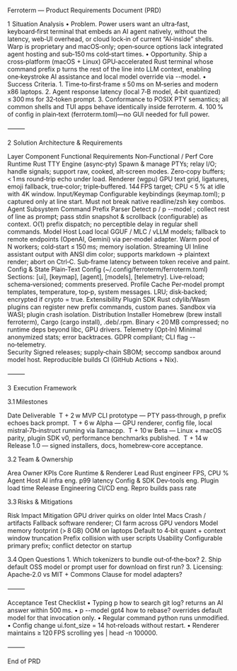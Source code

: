 Ferroterm — Product Requirements Document (PRD)

1  Situation Analysis
	•	Problem. Power users want an ultra‑fast, keyboard‑first terminal that embeds an AI agent natively, without the latency, web‑UI overhead, or cloud lock‑in of current “AI‑inside” shells. Warp is proprietary and macOS‑only; open‑source options lack integrated agent hosting and sub‑150 ms cold‑start times.
	•	Opportunity. Ship a cross‑platform (macOS + Linux) GPU‑accelerated Rust terminal whose command prefix p turns the rest of the line into LLM context, enabling one‑keystroke AI assistance and local model override via --model.
	•	Success Criteria.
	1.	Time‑to‑first‑frame ≤ 50 ms on M‑series and modern x86 laptops.
	2.	Agent response latency (local 7‑B model, 4‑bit quantized) ≤ 300 ms for 32‑token prompt.
	3.	Conformance to POSIX PTY semantics; all common shells and TUI apps behave identically inside ferroterm.
	4.	100 % of config in plain‑text (ferroterm.toml)—no GUI needed for full power.

⸻

2  Solution Architecture & Requirements

Layer	Component	Functional Requirements	Non‑Functional / Perf
Core Runtime	Rust TTY Engine (async‑pty)	Spawn & manage PTYs; relay I/O; handle signals; support raw, cooked, alt‑screen modes.	Zero‑copy buffers; < 1 ms round‑trip echo under load.
	Renderer (wgpu)	GPU text grid, ligatures, emoji fallback, true‑color; triple‑buffered.	144 FPS target; CPU < 5 % at idle with 4K window.
	Input/Keymap	Configurable keybindings (keymap.toml); p captured only at line start.	Must not break native readline/zsh key combos.
Agent Subsystem	Command Prefix Parser	Detect p / p --model <id>; collect rest of line as prompt; pass stdin snapshot & scrollback (configurable) as context.	O(1) prefix dispatch; no perceptible delay in regular shell commands.
	Model Host	Load local GGUF / MLC / vLLM models; fallback to remote endpoints (OpenAI, Gemini) via per‑model adapter.	Warm pool of N workers; cold‑start ≤ 150 ms; memory isolation.
	Streaming UI	Inline assistant output with ANSI dim color; supports markdown → plaintext render; abort on Ctrl‑C.	Sub‑frame latency between token receive and paint.
Config & State	Plain‑Text Config (~/.config/ferroterm/ferroterm.toml)	Sections: [ui], [keymap], [agent], [models], [telemetry].	Live‑reload; schema‑versioned; comments preserved.
	Profile Cache	Per‑model prompt templates, temperature, top‑p, system messages.	LRU; disk‑backed; encrypted if crypto = true.
Extensibility	Plugin SDK	Rust cdylib/Wasm plugins can register new prefix commands, custom panes.	Sandbox via WASI; plugin crash isolation.
Distribution	Installer	Homebrew (brew install ferroterm), Cargo (cargo install), .deb/.rpm.	Binary < 20 MB compressed; no runtime deps beyond libc, GPU drivers.
Telemetry (Opt‑In)	Minimal anonymized stats; error backtraces.	GDPR compliant; CLI flag --no‑telemetry.	
Security	Signed releases; supply‑chain SBOM; seccomp sandbox around model host.	Reproducible builds CI (GitHub Actions + Nix).	


⸻

3  Execution Framework

3.1 Milestones

Date	Deliverable
 T + 2 w	MVP CLI prototype — PTY pass‑through, p prefix echoes back prompt.
 T + 6 w	Alpha — GPU renderer, config file, local mistral‑7b‑instruct running via llamacpp.
 T + 10 w	Beta — Linux + macOS parity, plugin SDK v0, performance benchmarks published.
 T + 14 w	Release 1.0 — signed installers, docs, homebrew‑core acceptance.

3.2 Team & Ownership

Area	Owner	KPIs
Core Runtime & Renderer	Lead Rust engineer	FPS, CPU %
Agent Host	AI infra eng.	p99 latency
Config & SDK	Dev‑tools eng.	Plugin load time
Release Engineering	CI/CD eng.	Repro builds pass rate

3.3 Risks & Mitigations

Risk	Impact	Mitigation
GPU driver quirks on older Intel Macs	Crash / artifacts	Fallback software renderer; CI farm across GPU vendors
Model memory footprint (> 8 GB)	OOM on laptops	Default to 4‑bit quant + context window truncation
Prefix collision with user scripts	Usability	Configurable primary prefix; conflict detector on startup

3.4 Open Questions
	1.	Which tokenizers to bundle out‑of‑the‑box?
	2.	Ship default OSS model or prompt user for download on first run?
	3.	Licensing: Apache‑2.0 vs MIT + Commons Clause for model adapters?

⸻

Acceptance Test Checklist
	•	Typing p how to search git log? returns an AI answer within 500 ms.
	•	p --model gpt4 how to rebase? overrides default model for that invocation only.
	•	Regular command python runs unmodified.
	•	Config change ui.font_size = 14 hot‑reloads without restart.
	•	Renderer maintains ≥ 120 FPS scrolling yes | head -n 100000.

⸻

End of PRD
